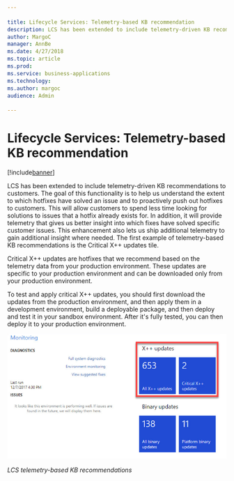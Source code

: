 ```yaml
---

title: Lifecycle Services: Telemetry-based KB recommendation
description: LCS has been extended to include telemetry-driven KB recommendations to customers.
author: MargoC
manager: AnnBe
ms.date: 4/27/2018
ms.topic: article
ms.prod: 
ms.service: business-applications
ms.technology: 
ms.author: margoc
audience: Admin

---
```

#  Lifecycle Services: Telemetry-based KB recommendation




[!include[banner](../../../includes/banner.md)]

LCS has been extended to include telemetry-driven KB recommendations to
customers. The goal of this functionality is to help us understand the extent to
which hotfixes have solved an issue and to proactively push out hotfixes to
customers. This will allow customers to spend less time looking for solutions to
issues that a hotfix already exists for. In addition, it will provide telemetry
that gives us better insight into which fixes have solved specific customer
issues. This enhancement also lets us ship additional telemetry to gain
additional insight where needed. The first example of telemetry-based KB
recommendations is the Critical X++ updates tile.

Critical X++ updates are hotfixes that we recommend based on the telemetry data
from your production environment. These updates are specific to your production
environment and can be downloaded only from your production environment.

To test and apply critical X++ updates, you should first download the updates
from the production environment, and then apply them in a development
environment, build a deployable package, and then deploy and test it in your
sandbox environment. After it's fully tested, you can then deploy it to your
production environment.

![A screenshot showing LCS Telemetry-based KB recommendations](media/lifecycle-services-telemetry-based-kb-recommendation-1.png "A screenshot showing LCS Telemetry-based KB recommendations")
<!-- FO_LCS_telemtry_KB_A.png -->


*LCS telemetry-based KB recommendations*
